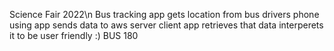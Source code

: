 Science Fair 2022\n
Bus tracking app
gets location from bus drivers phone using app
sends data to aws server
client app retrieves that data
interperets it to be user friendly
:)
BUS 180
